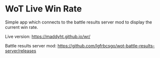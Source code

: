 # WoT Live Win Rate
Simple app which connects to the battle results server mod to display the current win rate.

Live version: https://maddyht.github.io/wr/

Battle results server mod: https://github.com/lgfrbcsgo/wot-battle-results-server/releases